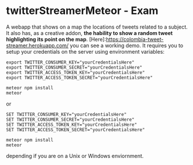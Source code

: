 # twitterStreamerMeteor - Exam

A webapp that shows on a map the locations of tweets related to a subject. It also has, as a creative addon, **the hability to show a random tweet highlighting its point on the map**. [Here]:https://colombia-tweet-streamer.herokuapp.com/ you can see a working demo. It requires you to setup your credentials on the server using environment variables:

```
export TWITTER_CONSUMER_KEY="yourCredentialsHere"
export TWITTER_CONSUMER_SECRET="yourCredentialsHere"
export TWITTER_ACCESS_TOKEN_KEY="yourCredentialsHere"
export TWITTER_ACCESS_TOKEN_SECRET="yourCredentialsHere"

meteor npm install
meteor
```
or
```
SET TWITTER_CONSUMER_KEY="yourCredentialsHere"
SET TWITTER_CONSUMER_SECRET="yourCredentialsHere"
SET TWITTER_ACCESS_TOKEN_KEY="yourCredentialsHere"
SET TWITTER_ACCESS_TOKEN_SECRET="yourCredentialsHere"

meteor npm install
meteor
```
depending if you are on a Unix or Windows enviornment.

